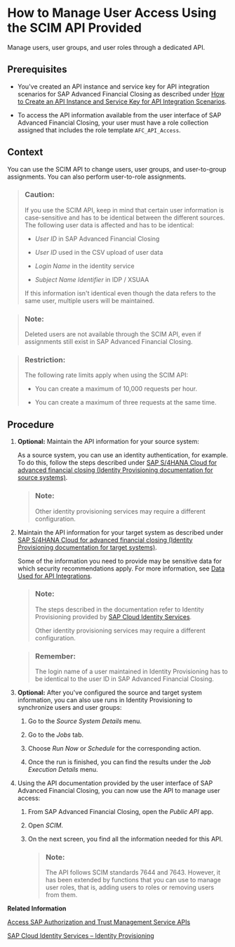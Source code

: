 <!-- loio49376ed8c58f41e0b84d141824698721 -->

# How to Manage User Access Using the SCIM API Provided

Manage users, user groups, and user roles through a dedicated API.



<a name="loio49376ed8c58f41e0b84d141824698721__prereq_o2z_qx5_vvb"/>

## Prerequisites

-   You've created an API instance and service key for API integration scenarios for SAP Advanced Financial Closing as described under [How to Create an API Instance and Service Key for API Integration Scenarios](how-to-create-an-api-instance-and-service-key-for-api-integration-scenarios-4058064.md).

-   To access the API information available from the user interface of SAP Advanced Financial Closing, your user must have a role collection assigned that includes the role template `AFC_API_Access`.




## Context

You can use the SCIM API to change users, user groups, and user-to-group assignments. You can also perform user-to-role assignments.

> ### Caution:  
> If you use the SCIM API, keep in mind that certain user information is case-sensitive and has to be identical between the different sources. The following user data is affected and has to be identical:
> 
> -   *User ID* in SAP Advanced Financial Closing
> 
> -   *User ID* used in the CSV upload of user data
> 
> -   *Login Name* in the identity service
> 
> -   *Subject Name Identifier* in IDP / XSUAA
> 
> 
> If this information isn't identical even though the data refers to the same user, multiple users will be maintained.

> ### Note:  
> Deleted users are not available through the SCIM API, even if assignments still exist in SAP Advanced Financial Closing.

> ### Restriction:  
> The following rate limits apply when using the SCIM API:
> 
> -   You can create a maximum of 10,000 requests per hour.
> 
> -   You can create a maximum of three requests at the same time.



## Procedure

1.  **Optional:** Maintain the API information for your source system:

    As a source system, you can use an identity authentication, for example. To do this, follow the steps described under [SAP S/4HANA Cloud for advanced financial closing \(Identity Provisioning documentation for source systems\)](https://help.sap.com/docs/identity-provisioning/identity-provisioning/sap-s-4hana-cloud-for-advanced-financial-closing).

    > ### Note:  
    > Other identity provisioning services may require a different configuration.

2.  Maintain the API information for your target system as described under [SAP S/4HANA Cloud for advanced financial closing \(Identity Provisioning documentation for target systems\)](https://help.sap.com/docs/identity-provisioning/identity-provisioning/target-sap-s-4hana-cloud-for-advanced-financial-closing).

    Some of the information you need to provide may be sensitive data for which security recommendations apply. For more information, see [Data Used for API Integrations](../Security/data-used-for-api-integrations-62f0a49.md).

    > ### Note:  
    > The steps described in the documentation refer to Identity Provisioning provided by [SAP Cloud Identity Services](https://help.sap.com/docs/IDENTITY_PROVISIONING/f48e822d6d484fa5ade7dda78b64d9f5/2d2685d469a54a56b886105a06ccdae6.html).
    > 
    > Other identity provisioning services may require a different configuration.

    > ### Remember:  
    > The login name of a user maintained in Identity Provisioning has to be identical to the user ID in SAP Advanced Financial Closing.

3.  **Optional:** After you've configured the source and target system information, you can also use runs in Identity Provisioning to synchronize users and user groups:

    1.  Go to the *Source System Details* menu.

    2.  Go to the *Jobs* tab.

    3.  Choose *Run Now* or *Schedule* for the corresponding action.

    4.  Once the run is finished, you can find the results under the *Job Execution Details* menu.


4.  Using the API documentation provided by the user interface of SAP Advanced Financial Closing, you can now use the API to manage user access:

    1.  From SAP Advanced Financial Closing, open the *Public API* app.

    2.  Open *SCIM*.

    3.  On the next screen, you find all the information needed for this API.

        > ### Note:  
        > The API follows SCIM standards 7644 and 7643. However, it has been extended by functions that you can use to manage user roles, that is, adding users to roles or removing users from them.



**Related Information**  


[Access SAP Authorization and Trust Management Service APIs](https://help.sap.com/docs/BTP/65de2977205c403bbc107264b8eccf4b/ebc9113a520e495ea5fb759b9a7929f2.html)

[SAP Cloud Identity Services – Identity Provisioning](https://help.sap.com/docs/identity-provisioning/identity-provisioning/sap-cloud-identity-services-identity-provisioning)

